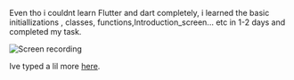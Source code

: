 Even tho i couldnt learn Flutter and dart completely, i learned the basic initiallizations , classes, functions,Introduction_screen... etc in 1-2 days and completed my task. 

![Screen recording](https://j.gifs.com/OgJjlr.gif)

Ive typed a lil more [here](http://akshaj000.github.io/2021/09/28/flutter/).
